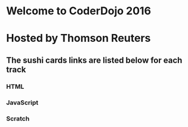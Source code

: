 # Welcome to CoderDojo 2016
# Hosted by Thomson Reuters

## The sushi cards links are listed below for each track

### HTML

### JavaScript

### Scratch